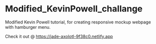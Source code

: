 # Modified_KevinPowell_challange

Modified Kevin Powell tutorial, for creating responsive mockup webpage with hamburger menu.

Check it out @ https://jade-axolotl-9f38c0.netlify.app
